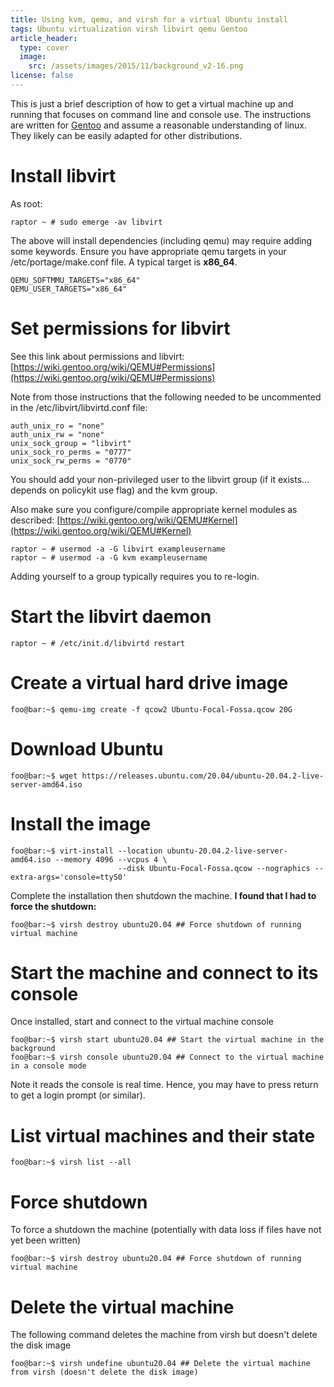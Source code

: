 ```yaml
---
title: Using kvm, qemu, and virsh for a virtual Ubuntu install
tags: Ubuntu virtualization virsh libvirt qemu Gentoo
article_header:
  type: cover
  image: 
    src: /assets/images/2015/11/background_v2-16.png
license: false
---
```


This is just a brief description of how to get a virtual machine up
and running that focuses on command line and console use.  The
instructions are written for [Gentoo](https://www.gentoo.org) and
assume a reasonable understanding of linux. They likely can be easily
adapted for other distributions.

# Install libvirt

As root:

```console
raptor ~ # sudo emerge -av libvirt
```

The above will install dependencies (including qemu) may require
adding some keywords.  Ensure you have appropriate qemu targets in
your /etc/portage/make.conf file.  A typical target is **x86_64**.

```console
QEMU_SOFTMMU_TARGETS="x86_64"
QEMU_USER_TARGETS="x86_64"
```

# Set permissions for libvirt

See this link about permissions and libvirt:
[https://wiki.gentoo.org/wiki/QEMU#Permissions](https://wiki.gentoo.org/wiki/QEMU#Permissions)

Note from those instructions that the following needed to be uncommented in the /etc/libvirt/libvirtd.conf file:

```console
auth_unix_ro = "none"
auth_unix_rw = "none"
unix_sock_group = "libvirt"
unix_sock_ro_perms = "0777"
unix_sock_rw_perms = "0770"
```

You should add your non-privileged user to the libvirt group (if it
exists... depends on policykit use flag) and the kvm group.

Also make sure you configure/compile appropriate kernel modules as described:
[https://wiki.gentoo.org/wiki/QEMU#Kernel](https://wiki.gentoo.org/wiki/QEMU#Kernel)


```console
raptor ~ # usermod -a -G libvirt exampleusername
raptor ~ # usermod -a -G kvm exampleusername
```

Adding yourself to a group typically requires you to re-login.

# Start the libvirt daemon

```console
raptor ~ # /etc/init.d/libvirtd restart
```

# Create a virtual hard drive image

```console
foo@bar:~$ qemu-img create -f qcow2 Ubuntu-Focal-Fossa.qcow 20G
```

# Download Ubuntu

```console
foo@bar:~$ wget https://releases.ubuntu.com/20.04/ubuntu-20.04.2-live-server-amd64.iso
```

# Install the image

```console
foo@bar:~$ virt-install --location ubuntu-20.04.2-live-server-amd64.iso --memory 4096 --vcpus 4 \
                        --disk Ubuntu-Focal-Fossa.qcow --nographics --extra-args='console=ttyS0'
```

Complete the installation then shutdown the machine.  **I found that I had to force the shutdown:**

```console
foo@bar:~$ virsh destroy ubuntu20.04 ## Force shutdown of running virtual machine
```

# Start the machine and connect to its console

Once installed, start and connect to the virtual machine console

```console
foo@bar:~$ virsh start ubuntu20.04 ## Start the virtual machine in the background
foo@bar:~$ virsh console ubuntu20.04 ## Connect to the virtual machine in a console mode
```

Note it reads the console is real time.  Hence, you may have to press return to get a login prompt (or similar).

# List virtual machines and their state

```console
foo@bar:~$ virsh list --all
```

# Force shutdown

To force a shutdown the machine (potentially with data loss if files have not yet been written)

```console
foo@bar:~$ virsh destroy ubuntu20.04 ## Force shutdown of running virtual machine
```

# Delete the virtual machine

The following command deletes the machine from virsh but doesn't delete the disk image

```console
foo@bar:~$ virsh undefine ubuntu20.04 ## Delete the virtual machine from virsh (doesn't delete the disk image)
```


